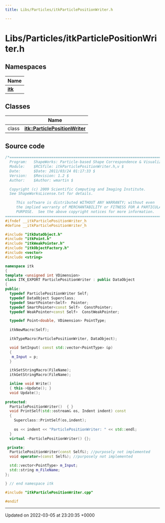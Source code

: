 ```yaml
---
title: Libs/Particles/itkParticlePositionWriter.h

---
```


# Libs/Particles/itkParticlePositionWriter.h



## Namespaces

| Name           |
| -------------- |
| **[itk](../Namespaces/namespaceitk.md)**  |

## Classes

|                | Name           |
| -------------- | -------------- |
| class | **[itk::ParticlePositionWriter](../Classes/classitk_1_1ParticlePositionWriter.md)**  |




## Source code

```cpp
/*=========================================================================
  Program:   ShapeWorks: Particle-based Shape Correspondence & Visualization
  Module:    $RCSfile: itkParticlePositionWriter.h,v $
  Date:      $Date: 2011/03/24 01:17:33 $
  Version:   $Revision: 1.2 $
  Author:    $Author: wmartin $

  Copyright (c) 2009 Scientific Computing and Imaging Institute.
  See ShapeWorksLicense.txt for details.

     This software is distributed WITHOUT ANY WARRANTY; without even 
     the implied warranty of MERCHANTABILITY or FITNESS FOR A PARTICULAR 
     PURPOSE.  See the above copyright notices for more information.
=========================================================================*/
#ifndef __itkParticlePositionWriter_h
#define __itkParticlePositionWriter_h

#include "itkDataObject.h"
#include "itkPoint.h"
#include "itkWeakPointer.h"
#include "itkObjectFactory.h"
#include <vector>
#include <string>

namespace itk
{
template <unsigned int VDimension>
class ITK_EXPORT ParticlePositionWriter : public DataObject
{
public:
  typedef ParticlePositionWriter Self;
  typedef DataObject Superclass;
  typedef SmartPointer<Self>  Pointer;
  typedef SmartPointer<const Self>  ConstPointer;
  typedef WeakPointer<const Self>  ConstWeakPointer;

  typedef Point<double, VDimension> PointType;
  
  itkNewMacro(Self);

  itkTypeMacro(ParticlePositionWriter, DataObject);

  void SetInput( const std::vector<PointType> &p)
  {
   m_Input = p;
  }

  itkSetStringMacro(FileName);
  itkGetStringMacro(FileName);

  inline void Write()
  { this->Update(); }
  void Update();
  
protected:
  ParticlePositionWriter()  { }
  void PrintSelf(std::ostream& os, Indent indent) const
  {
    Superclass::PrintSelf(os,indent);
  
    os << indent << "ParticlePositionWriter: " << std::endl;
  }
  virtual ~ParticlePositionWriter() {};

 private:
  ParticlePositionWriter(const Self&); //purposely not implemented
  void operator=(const Self&); //purposely not implemented

  std::vector<PointType> m_Input;
  std::string m_FileName;
};

} // end namespace itk

#include "itkParticlePositionWriter.cpp"

#endif
```


-------------------------------

Updated on 2022-03-05 at 23:20:35 +0000
